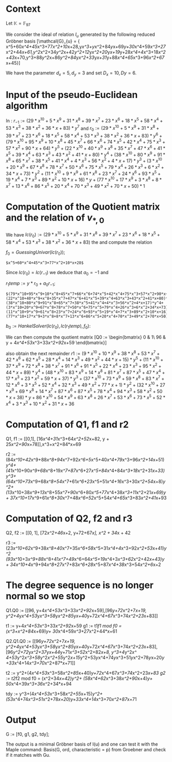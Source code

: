 # Context
Let $\mathbb{K} = \mathbb{F}_{97}$

We consider the ideal of relation $I_u$ generated by the following reduced Gröbner
basis 
\[\mathcal{G}_{u} = \{ x^5+60*x^4+45*x^3+77*x^2+10*x+28,y*x^3+y*x^2+84*y*x+69*y+30*x^4+59*x^3+27*x^2+44*x+61,y^2*x^2+34*y^2*x+42*y^2+12*y*x^2+20*y*x+19*y+28*x^4+4*x^3+18*x^2+43*x+70,y^3+88*y^2*x+86*y^2+84*y*x^2+33*y*x+31*y+88*x^4+65*x^3+96*x^2+67*x+45\}\]

We have the parameter $d_x = 5, d_y = 3$ and set $D_x = 10, Dy = 6$.


# Input of the pseudo-Euclidean algorithm
In :
$r_{-1} := (29*x^10+5*x^9+31*x^8+39*x^7+23*x^6+18*x^5+58*x^4+53*x^3+38*x^2+36*x+83)*y^7$
and $r_0 := (29*x^10+5*x^9+31*x^8+39*x^7+23*x^6+18*x^5+58*x^4+53*x^3+38*x^2+36*x+83)*y^6 +
(79*x^10+95*x^9+10*x^8+45*x^7+66*x^6+74*x^5+42*x^4+75*x^3+57*x^2+90*x+64)*y^5 +
(22*x^10+40*x^9+x^8+35*x^7+47*x^6+41*x^5+39*x^4+63*x^3+43*x^2+41*x+80)*y^4 +
(38*x^10+80*x^9+91*x^8+65*x^7+38*x^5+41*x^4+4*x^3+56*x^2+4*x+17)*y^3 +
(3*x^10+20*x^9+67*x^8+78*x^7+50*x^6+75*x^5+79*x^4+26*x^3+6*x^2+34*x+73)*y^2 +
(11*x^10+9*x^9+61*x^8+23*x^7+24*x^6+93*x^5+19*x^4+7*x^3+89*x^2+10*x+16)*y +
(77*x^10+17*x^9+3*x^8+8*x^7+13*x^6+86*x^5+20*x^4+70*x^3+49*x^2+70*x+50)*1$


# Computation of the Quotient matrix and the relation of $v_{\ast, 0}$
We have $lc(r_0) :=
(29*x^10+5*x^9+31*x^8+39*x^7+23*x^6+18*x^5+58*x^4+53*x^3+38*x^2+36*x+83)$ the
and compute the relation 

$f_0 = GuessingUnivar(lc(r_0))$; 
	
	$x^5+60*x^4+45*x^3+77*x^2+10*x+28$

Since $lc(r_0) = lc(r_{-1})$ we deduce that $a_0 = -1$ and 

$r_1temp := y*r_0 + a_0 r_{-1}$; 

	$(79*x^10+95*x^9+10*x^8+45*x^7+66*x^6+74*x^5+42*x^4+75*x^3+57*x^2+90*x+64)*y^6+
	(22*x^10+40*x^9+x^8+35*x^7+47*x^6+41*x^5+39*x^4+63*x^3+43*x^2+41*x+80)*y^5+
	(38*x^10+80*x^9+91*x^8+65*x^7+38*x^5+41*x^4+4*x^3+56*x^2+4*x+17)*y^4+
	(3*x^10+20*x^9+67*x^8+78*x^7+50*x^6+75*x^5+79*x^4+26*x^3+6*x^2+34*x+73)*y^3+
	(11*x^10+9*x^9+61*x^8+23*x^7+24*x^6+93*x^5+19*x^4+7*x^3+89*x^2+10*x+16)*y^2+
	(77*x^10+17*x^9+3*x^8+8*x^7+13*x^6+86*x^5+20*x^4+70*x^3+49*x^2+70*x+50)*y$


$b_0 := HankelSolver(lc(r_0), lc(r_1temp), f_0)$: 

We can then compute the quotient matrix 
\[Q0 := 
\begin{bmatrix}
0 & 1\\ 
96 &  y + 4*x^4+53*x^3+33*x^2+92*x+59
\end{bmatrix}\]

also obtain the next remainder
$r1 := 
(9*x^10+10*x^9+38*x^8+53*x^7+42*x^6+62*x^5+28*x^4+14*x^3+49*x^2+44*x+15)*y^5+
(11*x^10+37*x^9+72*x^8+38*x^7+91*x^6+91*x^5+22*x^4+23*x^3+95*x^2+44*x+89)*y^4+
(48*x^10+83*x^9+14*x^8+81*x^7+87*x^5+47*x^4+17*x^3+23*x^2+59*x+37)*y^3+
(37*x^10+73*x^9+59*x^8+83*x^7+12*x^6+3*x^5+52*x^4+32*x^3+49*x^2+77*x+1)*y^2+
(32*x^10+27*x^9+69*x^8+14*x^7+87*x^6+87*x^5+78*x^4+94*x^3+58*x^2+50*x+38)*y+
86*x^10+54*x^9+63*x^8+26*x^7+53*x^6+73*x^5+52*x^4+3*x^3+10*x^2+31*x+36$

  
# Computation of Q1, f1 and r2 

Q1, f1 := [[0,1], [16*x^4+31*x^3+64*x^2+52*x+82, y + 25*x^2+90*x+78]],x^3+x^2+84*x+69

r2 := (84*x^10+42*x^9+88*x^8+94*x^7+92*x^6+5*x^5+40*x^4+79*x^3+96*x^2+14*x+51)*y^4+
	  (41*x^10+90*x^9+68*x^8+19*x^7+87*x^6+27*x^5+84*x^4+84*x^3+18*x^2+31*x+33)*y^3+
	  (64*x^10+73*x^9+68*x^8+54*x^7+61*x^6+23*x^5+51*x^4+16*x^3+30*x^2+54*x+8)*y^2+
	  (13*x^10+38*x^9+13*x^8+55*x^7+90*x^6+80*x^5+77*x^4+38*x^3+11*x^2+21*x+69)*y+
	  37*x^10+17*x^9+61*x^8+30*x^7+48*x^6+52*x^5+54*x^4+65*x^3+83*x^2+41*x+93

# Computation of Q2, f2 and r3 

Q2, f2 := [[0, 1], [72*x^2+46*x+2, y+72+67*x], x^2 + 34*x + 42

r3 := 
(23*x^10+62*x^9+38*x^8+40*x^7+35*x^6+58*x^5+31*x^4+4*x^3+92*x^2+53*x+41)*y^2
(93*x^10+3*x^9+88*x^8+41*x^7+49*x^6+64*x^5+19*x^4+3*x^3+62*x^2+42*x+43)*y+
34*x^10+4*x^9+94*x^8+27*x^7+83*x^6+28*x^5+87*x^4+38*x^3+54*x^2+6*x+2

# The degree sequence is no longer normal so we stop 

Q1.Q0 := [[96, y+4*x^4+53*x^3+33*x^2+92*x+59],[96*y+72*x^2+7*x+19,
y^2+4*y*x^4+53*y*x^3+58*y*x^2+85*y*x+40*y+72*x^4+67*x^3+74*x^2+23*x+83]]

t1 := y+4*x^4+53*x^3+33*x^2+92*x+59
g1 := t1*f1 mod f0 = (x^3+x^2+84*x+69)*y+ 30*x^4+59*x^3+27*x^2+44*x+61

Q2.Q1.Q0 := [[96*y+72*x^2+7*x+19, y^2+4*y*x^4+53*y*x^3+58*y*x^2+85*y*x+40*y+72*x^4+67*x^3+74*x^2+23*x+83],
	[96*y^2+72*y*x^2+37*y*x+44*y+71*x^3+52*x^2+82*x+8, y^3+4*y^2*x^
4+53*y^2*x^3+58*y^2*x^2+55*y^2*x+15*y^2+53*y*x^4+74*y*x^3+51*y*x^2+78*y*x+20*y+33*x^4+14*x^3+70*x^2+87*x+71]]

t2 := y^2+(4*x^4+53*x^3+58*x^2+85*x+40)*y+72*x^4+67*x^3+74*x^2+23*x+83
g2 := t2*f2 mod f0 =
(x^2+34*x+42)*y^2+
(58*x^4+62*x^3+38*x^2+90*x+4)*y+
50*x^4+39*x^3+36*x^2+34*x+94

tdy := 
y^3+(4*x^4+53*x^3+58*x^2+55*x+15)*y^2+(53*x^4+74*x^3+51*x^2+78*x+20)*y+33*x^4+14*x^3+70*x^2+87*x+71

# Output 
G := [f0, g1, g2, tdy]; 

The output is a minimal Gröbner basis of I(u) and one can test it with the
Maple command: Basis(G, ord, characteristic = p) from Groebner and check if it
matches with Gu. 

